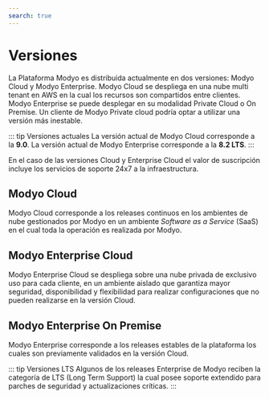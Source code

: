 ```yaml
---
search: true
---
```


# Versiones

La Plataforma Modyo es distribuida actualmente en dos versiones: Modyo Cloud y Modyo Enterprise. Modyo Cloud se despliega en una nube multi tenant en AWS en la cual los recursos son compartidos entre clientes. Modyo Enterprise se puede desplegar en su modalidad Private Cloud o On Premise. Un cliente de Modyo Private cloud podría optar a utilizar una versión más inestable.

::: tip Versiones actuales
La versión actual de Modyo Cloud corresponde a la **9.0**. La versión actual de Modyo Enterprise corresponde a la **8.2 LTS**.
:::

En el caso de las versiones Cloud y Enterprise Cloud el valor de suscripción incluye los servicios de soporte 24x7 a la infraestructura.

## Modyo Cloud
Modyo Cloud  corresponde a los releases continuos en los ambientes de nube gestionados por Modyo en un ambiente _Software as a Service_ (SaaS) en el cual toda la operación es realizada por Modyo.


## Modyo Enterprise Cloud
Modyo Enterprise Cloud se despliega sobre una nube privada de exclusivo uso para cada cliente, en un ambiente aislado que garantiza mayor seguridad, disponibilidad y flexibilidad para realizar configuraciones que no pueden realizarse en la versión Cloud.


## Modyo Enterprise On Premise
Modyo Enterprise corresponde a los releases estables de la plataforma los cuales son previamente validados en la versión Cloud.

::: tip Versiones LTS
Algunos de los releases Enterprise de Modyo reciben la categoría de LTS (Long Term Support) la cual posee soporte extendido para parches de seguridad y actualizaciones críticas.
:::


